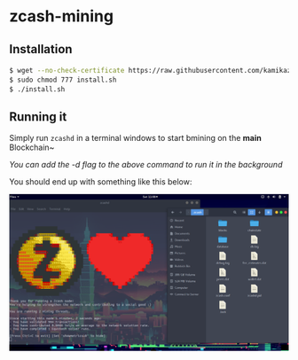 # zcash-mining

## Installation 

```bash
$ wget --no-check-certificate https://raw.githubusercontent.com/kamikazechaser/zcash-mining/master/install.sh
$ sudo chmod 777 install.sh
$ ./install.sh
```

## Running it

Simply run `zcashd` in a terminal windows to start bmining on the **main** Blockchain~

_You can add the -d flag to the above command to run it in the background_

You should end up with something like this below:

[![](main.png)](https://github.com/kamikazechaser/zcash-mining)